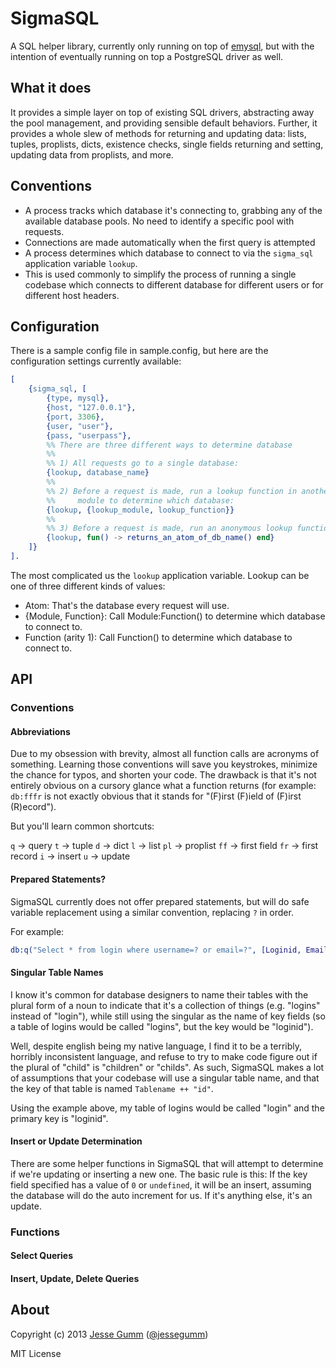 # SigmaSQL

A SQL helper library, currently only running on top of
[emysql](https://github.com/Eonblast/Emysql), but with the intention of
eventually running on top a PostgreSQL driver as well.

## What it does

It provides a simple layer on top of existing SQL drivers, abstracting away the
pool management, and providing sensible default behaviors.  Further, it
provides a whole slew of methods for returning and updating data: lists,
tuples, proplists, dicts, existence checks, single fields returning and
setting, updating data from proplists, and more.

## Conventions

   * A process tracks which database it's connecting to, grabbing any of the
     available database pools. No need to identify a specific pool with
	 requests.
   * Connections are made automatically when the first query is attempted
   * A process determines which database to connect to via the `sigma_sql`
     application variable `lookup`.
   * This is used commonly to simplify the process of running a single codebase
     which connects to different database for different users or for different
	 host headers.

## Configuration

There is a sample config file in sample.config, but here are the configuration
settings currently available:

```erlang
[
    {sigma_sql, [
        {type, mysql},
        {host, "127.0.0.1"},
        {port, 3306},
        {user, "user"},
        {pass, "userpass"},
        %% There are three different ways to determine database
        %%
        %% 1) All requests go to a single database:
        {lookup, database_name}
        %%
        %% 2) Before a request is made, run a lookup function in another
        %%     module to determine which database:
        {lookup, {lookup_module, lookup_function}}
        %%
        %% 3) Before a request is made, run an anonymous lookup function:
        {lookup, fun() -> returns_an_atom_of_db_name() end}
    ]}
].
```

The most complicated us the `lookup` application variable. Lookup can be one of
three different kinds of values:

  * Atom: That's the database every request will use.
  * {Module, Function}: Call Module:Function() to determine which database to
    connect to.
  * Function (arity 1): Call Function() to determine which database to connect
    to.

## API

### Conventions

#### Abbreviations

Due to my obsession with brevity, almost all function calls are acronyms of
something.  Learning those conventions will save you keystrokes, minimize the
chance for typos, and shorten your code.  The drawback is that it's not
entirely obvious on a cursory glance what a function returns (for example:
`db:fffr` is not exactly obvious that it stands for "(F)irst (F)ield of (F)irst
(R)ecord").

But you'll learn common shortcuts:

`q` -> query
`t` -> tuple
`d` -> dict
`l` -> list
`pl` -> proplist
`ff` -> first field
`fr` -> first record
`i` -> insert
`u` -> update

#### Prepared Statements?

SigmaSQL currently does not offer prepared statements, but will do safe
variable replacement using a similar convention, replacing `?` in order.

For example:

```erlang
db:q("Select * from login where username=? or email=?", [Loginid, Email])`
```

#### Singular Table Names

I know it's common for database designers to name their tables with the plural
form of a noun to indicate that it's a collection of things (e.g. "logins"
instead of "login"), while still using the singular as the name of key fields
(so a table of logins would be called "logins", but the key would be
"loginid").

Well, despite english being my native language, I find it to be a terribly,
horribly inconsistent language, and refuse to try to make code figure out if
the plural of "child" is "children" or "childs". As such, SigmaSQL makes a lot
of assumptions that your codebase will use a singular table name, and that the
key of that table is named `Tablename ++ "id"`.

Using the example above, my table of logins would be called "login" and the
primary key is "loginid".

#### Insert or Update Determination

There are some helper functions in SigmaSQL that will attempt to determine if
we're updating or inserting a new one.  The basic rule is this: If the key
field specified has a value of `0` or `undefined`, it will be an insert,
assuming the database will do the auto increment for us. If it's anything else,
it's an update.

### Functions

#### Select Queries

#### Insert, Update, Delete Queries

## About

Copyright (c) 2013 [Jesse Gumm](http://sigma-star.com/page/jesse)
([@jessegumm](http://twitter.com/jessegumm))

MIT License
